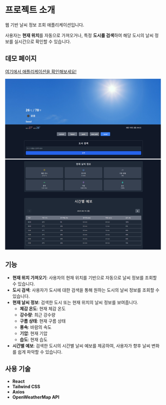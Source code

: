 # 프로젝트 소개

웹 기반 날씨 정보 조회 애플리케이션입니다. 

사용자는 **현재 위치**를 자동으로 가져오거나, 특정 **도시를 검색**하여 해당 도시의 날씨 정보를 실시간으로 확인할 수 있습니다.

## 데모 페이지

[여기에서 애플리케이션을 확인해보세요!](https://sky-report-beryl.vercel.app/)

<img src="src/assets/demo_1.png" alt="날씨 스크린샷" width="600" />

<img src="src/assets/demo_2.png" alt="날씨 스크린샷" width="600" />



## 기능

- **현재 위치 가져오기**: 사용자의 현재 위치를 기반으로 자동으로 날씨 정보를 조회할 수 있습니다.
- **도시 검색**: 사용자가 도시에 대한 검색을 통해 원하는 도시의 날씨 정보를 조회할 수 있습니다.
- **현재 날씨 정보**: 검색한 도시 또는 현재 위치의 날씨 정보를 보여줍니다.
  - **체감 온도**: 현재 체감 온도
  - **강수량**: 최근 강수량
  - **구름 상태**: 현재 구름 상태
  - **풍속**: 바람의 속도
  - **기압**: 현재 기압
  - **습도**: 현재 습도
- **시간별 예보**: 검색한 도시의 시간별 날씨 예보를 제공하여, 사용자가 향후 날씨 변화를 쉽게 파악할 수 있습니다.

## 사용 기술

- **React**
- **Tailwind CSS**
- **Axios**
- **OpenWeatherMap API**
